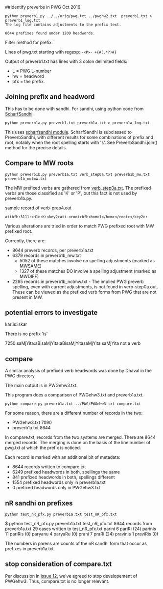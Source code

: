 
##Identify preverbs in PWG
Oct 2016


```
python preverb1.py ../../orig/pwg.txt ../pwghw2.txt  preverb1.txt > preverb1_log.txt
The log file contains adjustments to the prefix text.

8644 prefixes found under 1209 headwords.
```
Filter method for prefix:

Lines of pwg.txt starting with regexp: `-<P>- +{#(.*?)#}`

Output of preverb1.txt has lines with 3 colon delimited fields:
* L = PWG L-number 
* hw = headword
* pfx = the prefix.

## Joining prefix and headword
This has to be done with sandhi.
For sandhi, using python code from [ScharfSandhi](https://github.com/funderburkjim/ScharfSandhi).

```
python preverb1a.py preverb1.txt preverb1a.txt > preverb1a_log.txt
```

This uses [scharfsandhi module](https://github.com/funderburkjim/ScharfSandhi/blob/master/pythonv4/scharfsandhi.py).
ScharfSandhi is subclassed to PreverbSandhi, with different results for
 some combinations of prefix and root, notably when the root spelling starts
 with 's'.  See PreverbSandhi.join() method for the precise details.

## Compare to MW roots

```
python preverb1b.py preverb1a.txt verb_step0a.txt preverb1b_mw.txt preverb1b_notmw.txt
```

The MW prefixed verbs are gathered from 
[verb_step0a.txt](https://github.com/funderburkjim/MWvlex/blob/master/step0/verb-prep4.out).
The prefixed verbs are those classified as 'K' or 'P', but this fact is
not used by preverb1b.py. 

sample record of verb-prep4.out
```
atibfh:3111:<H1>:K:<key2>ati-<root>bfh<hom>1</hom></root></key2>:
```

Various alterations are tried in order to match PWG prefixed root with
MW prefixed root.  

Currently, there are:
* 8644 preverb records, per preverb1a.txt
* 6379 records in preverb1b_mw.txt
  * 5052 of these matches involve no spelling adjustments (marked as MWSAME)
  * 1327 of these matches DO involve a spelling adjustment (marked as MWDIFF)
* 2265 records in preverb1b_notmw.txt  - The implied PWG preverb spelling,
  even with current adjustments, is not found in verb-step0a.out.
  These can be viewed as the prefixed verb forms from PWG that are not present
  in MW.

## potential errors to investigate
kar:is:iskar

There is no prefix 'is'

7250:saMjYita:aBisaMjYita:aBisaMjYitasaMjYita
 saMjYita not a verb

## compare
A similar analysis of prefixed verb headwords was done by Dhaval in the
PWG directory.

The main output is in PWGehw3.txt.

This program does a comparison of PWGehw3.txt and preverb1a.txt.

```
python compare.py preverb1a.txt ../PWG/PWGehw3.txt compare.txt
```

For some reason, there are a different number of records in the two:
* PWGehw3.txt 7090
* preverb1a.txt 8644

In compare.txt, records from the two systems are merged. There
are 8644 merged records. The merging is done on the basis of the
line number of pwg.txt at which the prefix is noticed.

Each record is marked with an additional bit of metadata:

* 8644 records written to compare.txt
* 6249 prefixed headwords in both, spellings the same
* 841 prefixed headwords in both, spellings different
* 1554 prefixed headwords only in preverb1a.txt
* 0 prefixed headwords only in PWGehw3.txt

## nR sandhi on prefixes

```
python test_nR_pfx.py preverb1a.txt test_nR_pfx.txt
```
$ python test_nR_pfx.py preverb1a.txt test_nR_pfx.txt
8644 records from preverb1a.txt
29 cases written to test_nR_pfx.txt
parini 6 pariRi (24)
parinis 11 pariRis (0)
paryanu 4 paryaRu (0)
prani 7 praRi (24)
pravinis 1 praviRis (0)

The numbers in parens are counts of the nR sandhi form that occur as
prefixes in preverb1a.txt.

## stop consideration of compare.txt
Per discussion in [issue 12](https://github.com/sanskrit-lexicon/alternateheadwords/issues/12), we've agreed to stop developement of PWGehw3.
Thus, compare.txt is no longer relevant.

